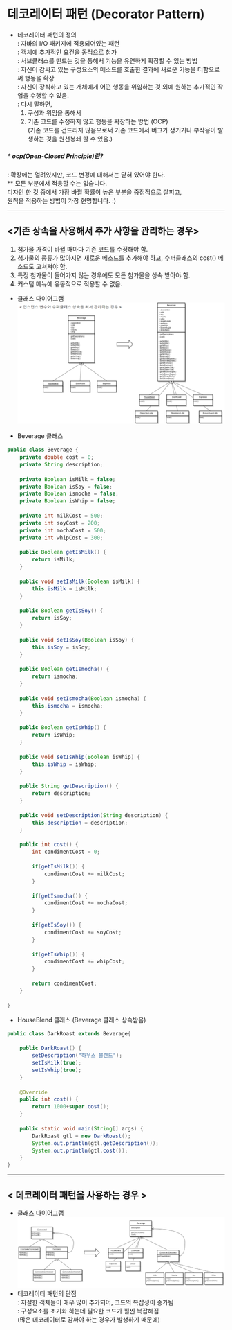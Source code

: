 # 데코레이터 패턴 (Decorator Pattern)
* 데코레이터 패턴의 정의</br>
</t>: 자바의 I/O 패키지에 적용되어있는 패턴</br>
</t>: 객체에 추가적인 요건을 동적으로 첨가</br>
</t>: 서브클래스를 만드는 것을 통해서 기능을 유연하게 확장할 수 있는 방법</br>
</t>: 자신이 감싸고 있는 구성요소의 메소드를 호출한 결과에 새로운 기능을 더함으로써 행동을 확장</br>
</t>: 자신이 장식하고 있는 개체에게 어떤 행동을 위임하는 것 외에 원하는 추가적인 작업을 수행할 수 있음. </br>
</t>: 다시 말하면, </br>
    1. 구성과 위임을 통해서</br>
    2. 기존 코드를 수정하지 않고 행동을 확장하는 방법 (OCP) </br>
	(기존 코드를 건드리지 않음으로써 기존 코드에서 버그가 생기거나 부작용이 발생하는 것을 원천봉쇄 할 수 있음.)

##### * ocp(Open-Closed Principle)란?
: 확장에는 열려있지만, 코드 변경에 대해서는 닫혀 있어야 한다.</br>
** 모든 부분에서 적용할 수는 없습니다. </br>
    디자인 한 것 중에서 가장 바뀔 확률이 높은 부분을 중점적으로 살피고, </br> 원칙을 적용하는 방법이 가장 현명합니다. :)
    
----

## <기존 상속을 사용해서 추가 사항을 관리하는 경우>
1. 첨가물 가격이 바뀔 때마다 기존 코드를 수정해야 함.
2. 첨가물의 종류가 많아지면 새로운 메소드를 추가해야 하고, 수퍼클래스의 cost() 메소드도 고쳐져야 함.
3. 특정 첨가물이 들어가지 않는 경우에도 모든 첨가물을 상속 받아야 함.
4. 커스텀 메뉴에 유동적으로 적용할 수 없음.

* 클래스 다이어그램</br>
![02](https://github.com/ohbokdong/DesignPatternStudy/blob/master/summary/img/week3_02.png)

* Beverage 클래스
```java
public class Beverage {
	private double cost = 0;
	private String description;
	
	private Boolean isMilk = false;
	private Boolean isSoy = false;
	private Boolean ismocha = false;
	private Boolean isWhip = false;
	
	private int milkCost = 500;
	private int soyCost = 200;
	private int mochaCost = 500;
	private int whipCost = 300;
	
	public Boolean getIsMilk() {
		return isMilk;
	}

	public void setIsMilk(Boolean isMilk) {
		this.isMilk = isMilk;
	}

	public Boolean getIsSoy() {
		return isSoy;
	}

	public void setIsSoy(Boolean isSoy) {
		this.isSoy = isSoy;
	}

	public Boolean getIsmocha() {
		return ismocha;
	}

	public void setIsmocha(Boolean ismocha) {
		this.ismocha = ismocha;
	}

	public Boolean getIsWhip() {
		return isWhip;
	}

	public void setIsWhip(Boolean isWhip) {
		this.isWhip = isWhip;
	}
	
	public String getDescription() {
		return description;
	}

	public void setDescription(String description) {
		this.description = description;
	}

	public int cost() {
		int condimentCost = 0;
		
		if(getIsMilk()) {
			condimentCost += milkCost;
		}
		
		if(getIsmocha()) {
			condimentCost += mochaCost;
		}
		
		if(getIsSoy()) {
			condimentCost += soyCost;
		}
		
		if(getIsWhip()) {
			condimentCost += whipCost;
		}
		
		return condimentCost;
	}

}
```
* HouseBlend 클래스 (Beverage 클래스 상속받음)
```java
public class DarkRoast extends Beverage{

	public DarkRoast() {
		setDescription("하우스 블렌드");
		setIsMilk(true);
		setIsWhip(true);
	}
	
	@Override
	public int cost() {
		return 1000+super.cost();
	}
	
	public static void main(String[] args) {
		DarkRoast gtl = new DarkRoast();
		System.out.println(gtl.getDescription());
		System.out.println(gtl.cost());
	}
}
```
---
## < 데코레이터 패턴을 사용하는 경우 >
* 클래스 다이어그램 </br>
![03](https://github.com/ohbokdong/DesignPatternStudy/blob/master/summary/img/week3_03.png) 
* 데코레이터 패턴의 단점</br>
</t>: 자잘한 객체들이 매우 많이 추가되어, 코드의 복잡성이 증가됨</br>
</t>: 구성요소를 초기화 하는데 필요한 코드가 훨씬 복잡해짐 </br>
</t>(많은 데코레이터로 감싸야 하는 경우가 발생하기 때문에)


